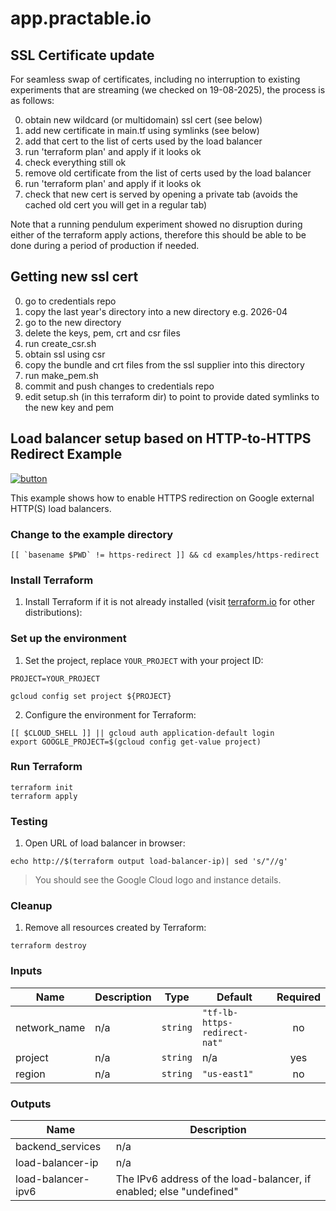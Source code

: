 # app.practable.io

## SSL Certificate update

For seamless swap of certificates, including no interruption to existing experiments that are streaming (we checked on 19-08-2025), the process is as follows:

0. obtain new wildcard (or multidomain) ssl cert (see below)
1. add new certificate in main.tf using symlinks (see below)
2. add that cert to the list of certs used by the load balancer
0. run 'terraform plan' and apply if it looks ok
0. check everything still ok
0. remove old certificate from the list of certs used by the load balancer
0. run 'terraform plan' and apply if it looks ok
0. check that new cert is served by opening a private tab (avoids the cached old cert you will get in a regular tab) 

Note that a running pendulum experiment showed no disruption during either of the terraform apply actions, therefore this should be able to be done during a period of production if needed.

## Getting new ssl cert

0. go to credentials repo
0. copy the last year's directory into a new directory e.g. 2026-04
1. go to the new directory
2. delete the keys, pem, crt and csr files 
3. run create_csr.sh
4. obtain ssl using csr
5. copy the bundle and crt files from the ssl supplier into this directory
6. run make_pem.sh
7. commit and push changes to credentials repo
0. edit setup.sh  (in this terraform dir) to point to provide dated symlinks to the new key and pem


## Load balancer setup based on HTTP-to-HTTPS Redirect Example

[![button](http://gstatic.com/cloudssh/images/open-btn.png)](https://console.cloud.google.com/cloudshell/open?git_repo=https://github.com/GoogleCloudPlatform/terraform-google-lb-http&working_dir=examples/https-redirect&page=shell&tutorial=README.md)

This example shows how to enable HTTPS redirection on Google external
HTTP(S) load balancers.

### Change to the example directory

```
[[ `basename $PWD` != https-redirect ]] && cd examples/https-redirect
```

### Install Terraform

1. Install Terraform if it is not already installed (visit [terraform.io](https://terraform.io) for other distributions):

### Set up the environment

1. Set the project, replace `YOUR_PROJECT` with your project ID:

```
PROJECT=YOUR_PROJECT
```

```
gcloud config set project ${PROJECT}
```

2. Configure the environment for Terraform:

```
[[ $CLOUD_SHELL ]] || gcloud auth application-default login
export GOOGLE_PROJECT=$(gcloud config get-value project)
```

### Run Terraform

```
terraform init
terraform apply
```

### Testing

1. Open URL of load balancer in browser:

```
echo http://$(terraform output load-balancer-ip)| sed 's/"//g'
```

> You should see the Google Cloud logo and instance details.

### Cleanup

1. Remove all resources created by Terraform:

```
terraform destroy
```

<!-- BEGINNING OF PRE-COMMIT-TERRAFORM DOCS HOOK -->
### Inputs

| Name | Description | Type | Default | Required |
|------|-------------|------|---------|:--------:|
| network\_name | n/a | `string` | `"tf-lb-https-redirect-nat"` | no |
| project | n/a | `string` | n/a | yes |
| region | n/a | `string` | `"us-east1"` | no |

### Outputs

| Name | Description |
|------|-------------|
| backend\_services | n/a |
| load-balancer-ip | n/a |
| load-balancer-ipv6 | The IPv6 address of the load-balancer, if enabled; else "undefined" |

<!-- END OF PRE-COMMIT-TERRAFORM DOCS HOOK -->
